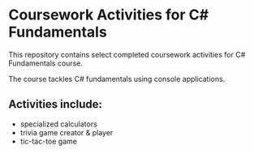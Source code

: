 # Coursework Activities for C# Fundamentals

This repository contains select completed coursework activities for C# Fundamentals course.

The course tackles C# fundamentals using console applications.

## Activities include:
- specialized calculators
- trivia game creator & player
- tic-tac-toe game
